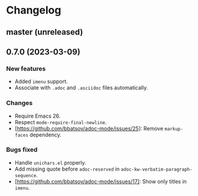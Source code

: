 # Changelog

## master (unreleased)

## 0.7.0 (2023-03-09)

### New features

- Added `imenu` support.
- Associate with `.adoc` and `.asciidoc` files automatically.

### Changes

- Require Emacs 26.
- Respect `mode-require-final-newline`.
- [https://github.com/bbatsov/adoc-mode/issues/25]: Remove `markup-faces` dependency.

### Bugs fixed

- Handle `unichars.el` properly.
- Add missing quote before `adoc-reserved` in `adoc-kw-verbatim-paragraph-sequence`.
- [https://github.com/bbatsov/adoc-mode/issues/17]: Show only titles in `imenu`.
